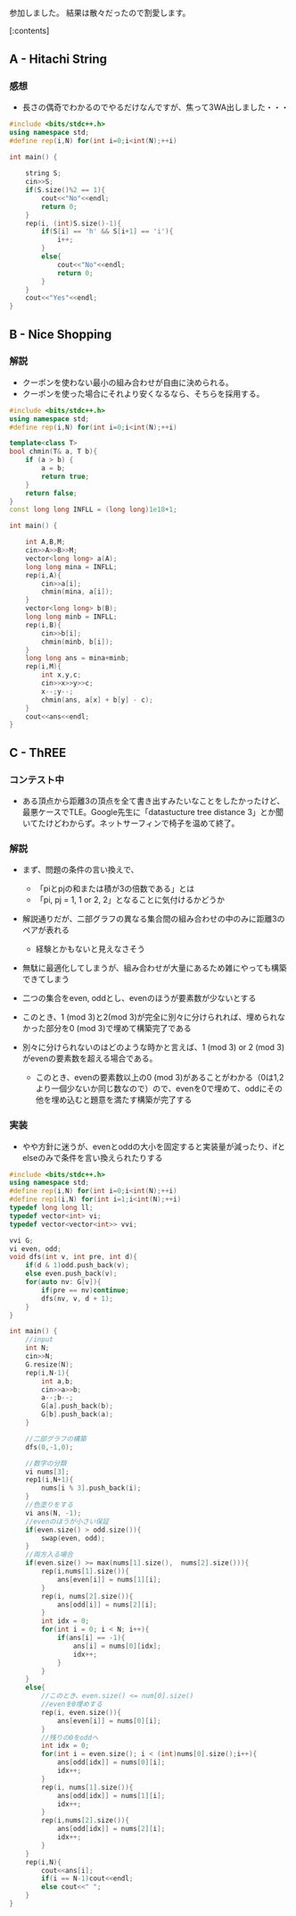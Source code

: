 
# 
参加しました。
結果は散々だったので割愛します。

[:contents]

## A - Hitachi String
### 感想
- 長さの偶奇でわかるのでやるだけなんですが、焦って3WA出しました・・・
```cpp
#include <bits/stdc++.h>
using namespace std;
#define rep(i,N) for(int i=0;i<int(N);++i)

int main() {
    
    string S;
    cin>>S;
    if(S.size()%2 == 1){
        cout<<"No"<<endl;
        return 0;
    }
    rep(i, (int)S.size()-1){
        if(S[i] == 'h' && S[i+1] == 'i'){
            i++;
        }
        else{
            cout<<"No"<<endl;
            return 0;
        }
    }
    cout<<"Yes"<<endl;
}
```
## B - Nice Shopping
### 解説
- クーポンを使わない最小の組み合わせが自由に決められる。
- クーポンを使った場合にそれより安くなるなら、そちらを採用する。

```cpp
#include <bits/stdc++.h>
using namespace std;
#define rep(i,N) for(int i=0;i<int(N);++i)

template<class T>
bool chmin(T& a, T b){
    if (a > b) {
        a = b; 
        return true;
    } 
    return false; 
}
const long long INFLL = (long long)1e18+1;

int main() {

    int A,B,M;
    cin>>A>>B>>M;
    vector<long long> a(A);
    long long mina = INFLL;
    rep(i,A){
        cin>>a[i];
        chmin(mina, a[i]);
    }
    vector<long long> b(B);
    long long minb = INFLL;
    rep(i,B){
        cin>>b[i];
        chmin(minb, b[i]);
    }
    long long ans = mina+minb;
    rep(i,M){
        int x,y,c;
        cin>>x>>y>>c;
        x--;y--;
        chmin(ans, a[x] + b[y] - c);
    }
    cout<<ans<<endl;
}
```
## C - ThREE

### コンテスト中
- ある頂点から距離3の頂点を全て書き出すみたいなことをしたかったけど、最悪ケースでTLE。Google先生に「datastucture tree distance 3」とか聞いてたけどわからず。ネットサーフィンで椅子を温めて終了。

### 解説
- まず、問題の条件の言い換えで、
    - 「piとpjの和または積が3の倍数である」とは
    - 「pi, pj = 1, 1 or 2, 2」となることに気付けるかどうか


- 解説通りだが、二部グラフの異なる集合間の組み合わせの中のみに距離3のペアが表れる
    - 経験とかもないと見えなさそう

- 無駄に最適化してしまうが、組み合わせが大量にあるため雑にやっても構築できてしまう
- 二つの集合をeven, oddとし、evenのほうが要素数が少ないとする
- このとき、1 (mod 3)と2(mod 3)が完全に別々に分けられれば、埋められなかった部分を0 (mod 3)で埋めて構築完了である

- 別々に分けられないのはどのような時かと言えば、1 (mod 3) or 2 (mod 3)がevenの要素数を超える場合である。
    - このとき、evenの要素数以上の0 (mod 3)があることがわかる（0は1,2より一個少ないか同じ数なので）ので、evenを0で埋めて、oddにその他を埋め込むと題意を満たす構築が完了する

### 実装
- やや方針に迷うが、evenとoddの大小を固定すると実装量が減ったり、ifとelseのみで条件を言い換えられたりする

```cpp
#include <bits/stdc++.h>
using namespace std;
#define rep(i,N) for(int i=0;i<int(N);++i)
#define rep1(i,N) for(int i=1;i<int(N);++i)
typedef long long ll;
typedef vector<int> vi;
typedef vector<vector<int>> vvi;

vvi G;
vi even, odd;
void dfs(int v, int pre, int d){
    if(d & 1)odd.push_back(v);
    else even.push_back(v);
    for(auto nv: G[v]){
        if(pre == nv)continue;
        dfs(nv, v, d + 1);
    }
}

int main() {
    //input
    int N;
    cin>>N;
    G.resize(N);
    rep(i,N-1){
        int a,b;
        cin>>a>>b;
        a--;b--;
        G[a].push_back(b);
        G[b].push_back(a);
    }

    //二部グラフの構築
    dfs(0,-1,0);

    //数字の分類
    vi nums[3];
    rep1(i,N+1){
        nums[i % 3].push_back(i);
    }
    //色塗りをする
    vi ans(N, -1);
    //evenのほうが小さい保証
    if(even.size() > odd.size()){
        swap(even, odd);
    }
    //両方入る場合
    if(even.size() >= max(nums[1].size(),  nums[2].size())){
        rep(i,nums[1].size()){
            ans[even[i]] = nums[1][i];
        }
        rep(i, nums[2].size()){
            ans[odd[i]] = nums[2][i];
        }
        int idx = 0;
        for(int i = 0; i < N; i++){
            if(ans[i] == -1){
                ans[i] = nums[0][idx];
                idx++;
            }
        }
    }
    else{
        //このとき、even.size() <= num[0].size()
        //evenを0埋めする
        rep(i, even.size()){
            ans[even[i]] = nums[0][i];
        }
        //残りの0をoddへ
        int idx = 0;
        for(int i = even.size(); i < (int)nums[0].size();i++){
            ans[odd[idx]] = nums[0][i];
            idx++;
        }
        rep(i, nums[1].size()){
            ans[odd[idx]] = nums[1][i];
            idx++;
        }
        rep(i,nums[2].size()){
            ans[odd[idx]] = nums[2][i];
            idx++;
        }
    }
    rep(i,N){
        cout<<ans[i];
        if(i == N-1)cout<<endl;
        else cout<<" ";
    }
}
```